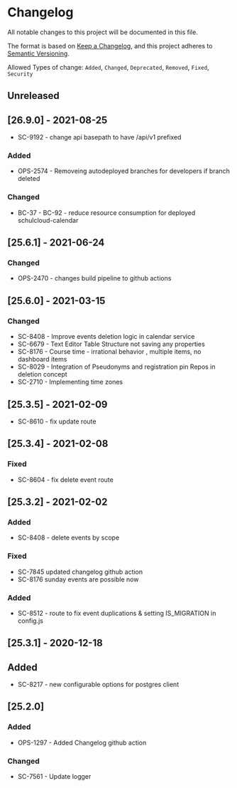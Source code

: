 # Changelog

All notable changes to this project will be documented in this file.

The format is based on [Keep a Changelog](https://keepachangelog.com/en/1.0.0/),
and this project adheres to [Semantic Versioning](https://semver.org/spec/v2.0.0.html).

Allowed Types of change: `Added`, `Changed`, `Deprecated`, `Removed`, `Fixed`, `Security`

## Unreleased

## [26.9.0] - 2021-08-25

- SC-9192 - change api basepath to have /api/v1 prefixed

### Added

- OPS-2574 - Removeing autodeployed branches for developers if branch deleted

### Changed

- BC-37 - BC-92 - reduce resource consumption for deployed schulcloud-calendar

## [25.6.1] - 2021-06-24

### Changed

- OPS-2470 - changes build pipeline to github actions 

## [25.6.0] - 2021-03-15

### Changed

- SC-8408 - Improve events deletion logic in calendar service
- SC-6679 - Text Editor Table Structure not saving any properties
- SC-8176 - Course time - irrational behavior , multiple items, no dashboard items
- SC-8029 - Integration of Pseudonyms and registration pin Repos in deletion concept
- SC-2710 - Implementing time zones

## [25.3.5] - 2021-02-09

- SC-8610 - fix update route

## [25.3.4] - 2021-02-08

### Fixed

- SC-8604 - fix delete event route

## [25.3.2] - 2021-02-02

### Added

- SC-8408 - delete events by scope

### Fixed

- SC-7845 updated changelog github action
- SC-8176 sunday events are possible now

### Added

- SC-8512 - route to fix event duplications & setting IS_MIGRATION in config.js

## [25.3.1] - 2020-12-18

## Added

- SC-8217 - new configurable options for postgres client

## [25.2.0]

### Added

- OPS-1297 - Added Changelog github action

### Changed

- SC-7561 - Update logger
